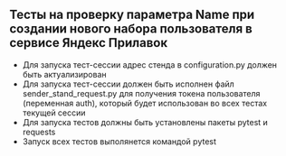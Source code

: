 ﻿## Тесты на проверку параметра Name при создании нового набора пользователя в сервисе Яндекс Прилавок
- Для запуска тест-сессии адрес стенда в configuration.py должен быть актуализирован
- Для запуска тест-сессии должен быть исполнен файл sender_stand_request.py для получения токена пользователя (переменная auth), который будет использован во всех тестах текущей сессии
- Для запуска тестов должны быть установлены пакеты pytest и requests
- Запуск всех тестов выполянется командой pytest
